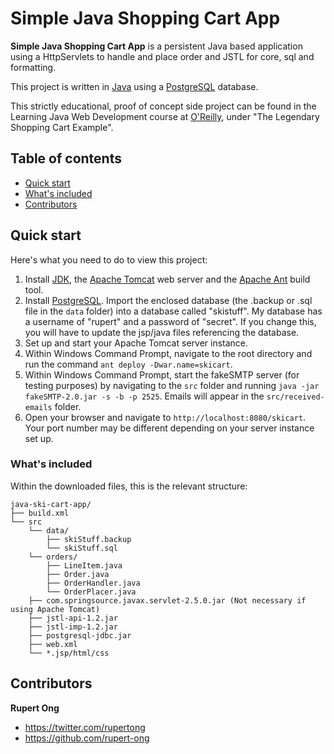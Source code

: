# Simple Java Shopping Cart App

**Simple Java Shopping Cart App** is a persistent Java based application using a HttpServlets to handle and place order and JSTL for core, sql and formatting.

This project is written in [Java](https://www.oracle.com/java/) using a [PostgreSQL](https://www.postgresql.org/) database.

This strictly educational, proof of concept side project can be found in the Learning Java Web Development course at [O'Reilly](http://shop.oreilly.com/product/0636920048831.do), under "The Legendary Shopping Cart Example".

## Table of contents

* [Quick start](#quick-start)
* [What's included](#whats-included)
* [Contributors](#contributors)


## Quick start

Here's what you need to do to view this project:

1. Install [JDK](http://www.oracle.com/technetwork/java/javase/downloads/index.html), the [Apache Tomcat](http://tomcat.apache.org/download-70.cgi) web server and the [Apache Ant](http://ant.apache.org/bindownload.cgi) build tool.
2. Install [PostgreSQL](https://www.postgresql.org/download/). Import the enclosed database (the .backup or .sql file in the `data` folder) into a database called "skistuff". My database has a username of "rupert" and a password of "secret". If you change this, you will have to update the jsp/java files referencing the database.
3. Set up and start your Apache Tomcat server instance.
4. Within Windows Command Prompt, navigate to the root directory and run the command `ant deploy -Dwar.name=skicart`.
5. Within Windows Command Prompt, start the fakeSMTP server (for testing purposes) by navigating to the `src` folder and running `java -jar fakeSMTP-2.0.jar -s -b -p 2525`. Emails will appear in the `src/received-emails` folder.
6. Open your browser and navigate to `http://localhost:8080/skicart`. Your port number may be different depending on your server instance set up.


### What's included

Within the downloaded files, this is the relevant structure:

```
java-ski-cart-app/
├── build.xml
└── src
    └── data/
        ├── skiStuff.backup
        └── skiStuff.sql
    └── orders/
        ├── LineItem.java
        ├── Order.java
        ├── OrderHandler.java
        └── OrderPlacer.java
    ├── com.springsource.javax.servlet-2.5.0.jar (Not necessary if using Apache Tomcat)
    ├── jstl-api-1.2.jar
    ├── jstl-imp-1.2.jar
    ├── postgresql-jdbc.jar
    ├── web.xml
    └── *.jsp/html/css
```

## Contributors

**Rupert Ong**

* <https://twitter.com/rupertong>
* <https://github.com/rupert-ong>